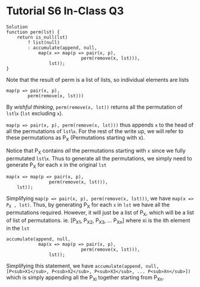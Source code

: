 # Tutorial S6 In-Class Q3
```
Solution
function perm(lst) {
    return is_null(lst)
        ? list(null)
        : accumulate(append, null,
            map(x => map(p => pair(x, p),
                            perm(remove(x, lst))),
                lst));
}
```

Note that the result of perm is a list of lists, so individual elements are lists

```
map(p => pair(x, p),
        perm(remove(x, lst)))
```
By _wishful thinking_,
`perm(remove(x, lst))` returns all the permutation of `lst`\\`x` (`lst` excluding `x`).

`map(p => pair(x, p), perm(remove(x, lst)))` thus appends `x` to the head of all the permutations of `lst`\\`x`. For the rest of the write up, we will refer to these permutations as  P<sub>X</sub> (Permutations starting with x).

Notice that  P<sub>X</sub> contains _all_ the permutations starting with `x` since we fully permutated `lst`\\`x`. Thus to generate all the permutations, we simply need to generate P<sub>X</sub> for each x in the original `lst`

```
map(x => map(p => pair(x, p),
                perm(remove(x, lst))),
    lst));
```
Simplifying `map(p => pair(x, p), perm(remove(x, lst)))`, we have <code>map(x => P<sub>X</sub> , lst)</code>.
Thus, by generating P<sub>X</sub> for each `x` in `lst` we have all the permutations required. However, it will just be a list of P<sub>X</sub>, which will be a list of list of permutations. ie. [P<sub>X1</sub>, P<sub>X2</sub>, P<sub>X3</sub>, ... P<sub>Xn</sub>] where xi is the ith element in the `lst`




```
accumulate(append, null,
            map(x => map(p => pair(x, p),
                            perm(remove(x, lst))),
                lst));
```
Simplifying this statement, we have `accumulate(append, null, [P<sub>X1</sub>, P<sub>X2</sub>, P<sub>X3</sub>, ... P<sub>Xn</sub>])` which is simply appending all the P<sub>Xi</sub> together starting from P<sub>Xn</sub>.



